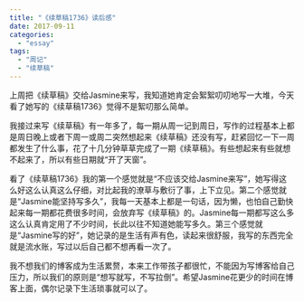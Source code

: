 ```yaml
---
title: "《续草稿1736》读后感"
date: 2017-09-11
categories: 
  - "essay"
tags: 
  - "周记"
  - "续草稿"
---
```


上周把《续草稿》交给Jasmine来写，我知道她肯定会絮絮叨叨地写一大堆，今天看了她写的《续草稿1736》觉得不是絮叨那么简单。

我接过来写《续草稿》有一年多了，每一期从周一记到周日，写作的过程基本上都是周日晚上或者下周一或周二突然想起来《续草稿》还没有写，赶紧回忆一下一周都发生了什么事，花了十几分钟草草完成了一期《续草稿》。有些想起来有些就想不起来了，所以有些日期就“开了天窗”。

看了《续草稿1736》我的第一个感觉就是“不应该交给Jasmine来写”，她写得这么好这么认真这么仔细，对比起我的潦草与敷衍了事，上下立见。第二个感觉就是“Jasmine能坚持写多久”，我每一天基本上都是一句话，因为懒，也怕自己勤快起来每一期都花费很多时间，会放弃写《续草稿》的。Jasmine每一期都写这么多这么认真肯定用了不少时间，长此以往不知道她能写多久。第三个感觉就是“Jasmine写的好”，她记录的是生活有声有色，读起来很舒服，我写的东西完全就是流水账，写过以后自己都不想再看一次了。

我不想我们的博客成为生活累赘，本来工作带孩子都很忙，不能因为写博客给自己压力，所以我们的原则是“想写就写，不写拉倒”。希望Jasmine花更少的时间在博客上面，偶尔记录下生活琐事就可以了。
